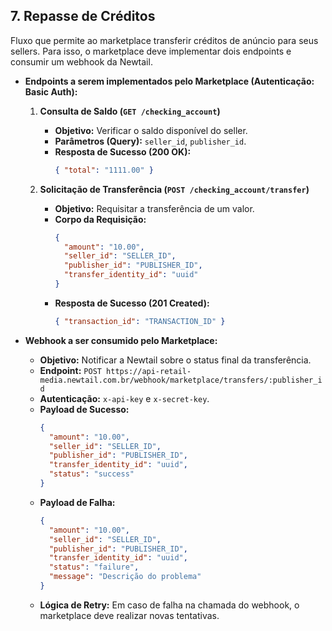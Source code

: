## 7. Repasse de Créditos

Fluxo que permite ao marketplace transferir créditos de anúncio para seus sellers. Para isso, o marketplace deve implementar dois endpoints e consumir um webhook da Newtail.

  * **Endpoints a serem implementados pelo Marketplace (Autenticação: Basic Auth):**
    1.  **Consulta de Saldo (`GET /checking_account`)**
        *   **Objetivo:** Verificar o saldo disponível do seller.
        *   **Parâmetros (Query):** `seller_id`, `publisher_id`.
        *   **Resposta de Sucesso (200 OK):**
            ```json
            { "total": "1111.00" }
            ```

    2.  **Solicitação de Transferência (`POST /checking_account/transfer`)**
        *   **Objetivo:** Requisitar a transferência de um valor.
        *   **Corpo da Requisição:**
            ```json
            {
              "amount": "10.00",
              "seller_id": "SELLER_ID",
              "publisher_id": "PUBLISHER_ID",
              "transfer_identity_id": "uuid"
            }
            ```
        *   **Resposta de Sucesso (201 Created):**
            ```json
            { "transaction_id": "TRANSACTION_ID" }
            ```

  * **Webhook a ser consumido pelo Marketplace:**
    *   **Objetivo:** Notificar a Newtail sobre o status final da transferência.
    *   **Endpoint:** `POST https://api-retail-media.newtail.com.br/webhook/marketplace/transfers/:publisher_id`
    *   **Autenticação:** `x-api-key` e `x-secret-key`.
    *   **Payload de Sucesso:**
        ```json
        {
          "amount": "10.00",
          "seller_id": "SELLER_ID",
          "publisher_id": "PUBLISHER_ID",
          "transfer_identity_id": "uuid",
          "status": "success"
        }
        ```
    *   **Payload de Falha:**
        ```json
        {
          "amount": "10.00",
          "seller_id": "SELLER_ID",
          "publisher_id": "PUBLISHER_ID",
          "transfer_identity_id": "uuid",
          "status": "failure",
          "message": "Descrição do problema"
        }
        ```
    *   **Lógica de Retry:** Em caso de falha na chamada do webhook, o marketplace deve realizar novas tentativas.
